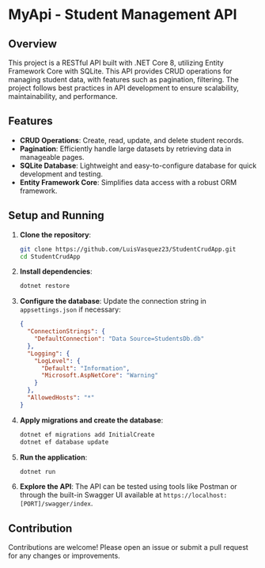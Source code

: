 # MyApi - Student Management API

## Overview

This project is a RESTful API built with .NET Core 8, utilizing Entity Framework Core with SQLite. This API provides CRUD operations for managing student data, with features such as pagination, filtering. 
The project follows best practices in API development to ensure scalability, maintainability, and performance.

## Features

- **CRUD Operations**: Create, read, update, and delete student records.
- **Pagination**: Efficiently handle large datasets by retrieving data in manageable pages.
- **SQLite Database**: Lightweight and easy-to-configure database for quick development and testing.
- **Entity Framework Core**: Simplifies data access with a robust ORM framework.


## Setup and Running

1. **Clone the repository**:
    ```bash
    git clone https://github.com/LuisVasquez23/StudentCrudApp.git
    cd StudentCrudApp
    ```

2. **Install dependencies**:
    ```bash
    dotnet restore
    ```

3. **Configure the database**:
    Update the connection string in `appsettings.json` if necessary:
    ```json
    {
      "ConnectionStrings": {
        "DefaultConnection": "Data Source=StudentsDb.db"
      },
      "Logging": {
        "LogLevel": {
          "Default": "Information",
          "Microsoft.AspNetCore": "Warning"
        }
      },
      "AllowedHosts": "*"
    }
    ```

4. **Apply migrations and create the database**:
    ```bash
    dotnet ef migrations add InitialCreate
    dotnet ef database update
    ```

5. **Run the application**:
    ```bash
    dotnet run
    ```

6. **Explore the API**:
    The API can be tested using tools like Postman or through the built-in Swagger UI available at `https://localhost:[PORT]/swagger/index`.

## Contribution

Contributions are welcome! Please open an issue or submit a pull request for any changes or improvements.
